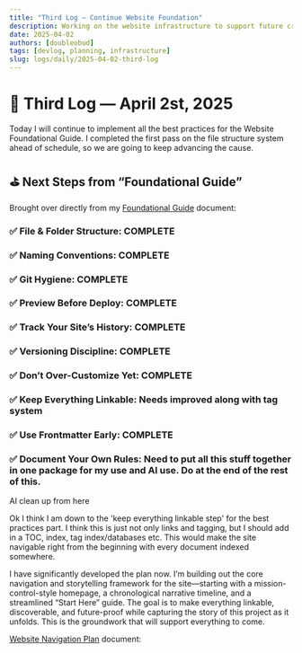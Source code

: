 ```yaml
---
title: "Third Log – Continue Website Foundation"
description: Working on the website infrastructure to support future creative and technical development.
date: 2025-04-02
authors: [doubleobud]
tags: [devlog, planning, infrastructure]
slug: logs/daily/2025-04-02-third-log
---
```


# 🧨 Third Log — April 2st, 2025

Today I will continue to implement all the best practices for the Website Foundational Guide. I completed the first pass on the file structure system ahead of schedule, so we are going to keep advancing the cause.

<!--truncate-->

## ⛳ Next Steps from “Foundational Guide”

Brought over directly from my [Foundational Guide](/docs/system/website/foundational-guide) document:

### ✅ File & Folder Structure: COMPLETE

### ✅ Naming Conventions: COMPLETE

### ✅ Git Hygiene: COMPLETE

### ✅ Preview Before Deploy: COMPLETE

### ✅ Track Your Site’s History: COMPLETE

### ✅ Versioning Discipline: COMPLETE

### ✅ Don’t Over-Customize Yet: COMPLETE

### ✅ Keep Everything Linkable: Needs improved along with tag system

### ✅ Use Frontmatter Early: COMPLETE

### ✅ Document Your Own Rules: Need to put all this stuff together in one package for my use and AI use. Do at the end of the rest of this.

AI clean up from here

Ok I think I am down to the 'keep everything linkable step' for the best practices part. I think this is just not only links and tagging, but I should add in a TOC, index, tag index/databases etc. This would make the site navigable right from the beginning with every document indexed somewhere.

I have significantly developed the plan now. I’m building out the core navigation and storytelling framework for the site—starting with a mission-control-style homepage, a chronological narrative timeline, and a streamlined “Start Here” guide. The goal is to make everything linkable, discoverable, and future-proof while capturing the story of this project as it unfolds. This is the groundwork that will support everything to come.

[Website Navigation Plan](/docs/system/website/navigation-system-plan) document:
